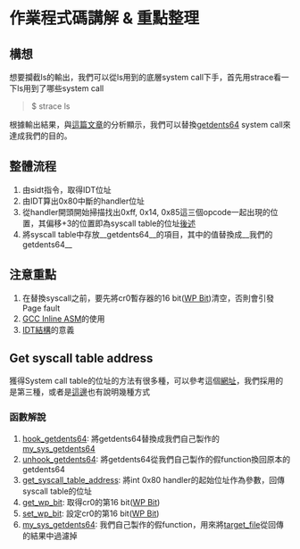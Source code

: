 # 作業程式碼講解 & 重點整理

## 構想
想要攔截ls的輸出，我們可以從ls用到的底層system call下手，首先用strace看一下ls用到了哪些system call

> $ strace ls

根據輸出結果，與[這篇文章](http://www.cppblog.com/momoxiao/archive/2010/04/04/111594.html)的分析顯示，我們可以替換[getdents64](http://lxr.free-electrons.com/source/include/linux/syscalls.h?v=3.10#L565) system call來達成我們的目的。


## 整體流程

1. 由sidt指令，取得IDT位址
2. 由IDT算出0x80中斷的handler位址
3. 從handler開頭開始掃描找出0xff, 0x14, 0x85這三個opcode一起出現的位置，其偏移+3的位置即為syscall table的位址[後述](#Get_syscall_table_address_30)
4. 將syscall table中存放__getdents64__的項目，其中的值替換成__我們的getdents64__


## 注意重點

1. 在替換syscall之前，要先將cr0暫存器的16 bit([WP Bit](http://turbochaos.blogspot.tw/2013/09/linux-rootkits-101-1-of-3.html))清空，否則會引發Page fault
2. [GCC Inline ASM](http://blog.csdn.net/slvher/article/details/8864996)的使用
3. [IDT結構](http://wiki.osdev.org/Interrupt_Descriptor_Table#Structure)的意義


## Get syscall table address

獲得System call table的位址的方法有很多種，可以參考這個[網址](http://webcache.googleusercontent.com/search?q=cache%3AA6ys0KVxD7sJ%3Awww.linuxeden.com%2Fforum%2Fviewthread.php%3Faction%3Dprintable%26tid%3D62339+&cd=2&hl=zh-TW&ct=clnk&gl=tw)，我們採用的是第三種，或者是[這邊](https://memset.wordpress.com/2011/01/20/syscall-hijacking-dynamically-obtain-syscall-table-address-kernel-2-6-x/)也有說明幾種方式


### 函數解說
1. [hook_getdents64](https://github.com/bdsword/RootkitHidels/blob/master/rootkit_hidels.c#L92): 將getdents64替換成我們自己製作的[my_sys_getdents64](https://github.com/bdsword/RootkitHidels/blob/master/rootkit_hidels.c#L47)
2. [unhook_getdents64](https://github.com/bdsword/RootkitHidels/blob/master/rootkit_hidels.c#L125): 將getdents64從我們自己製作的假function換回原本的getdents64
3. [get_syscall_table_address](https://github.com/bdsword/RootkitHidels/blob/master/rootkit_hidels.c#L34): 將int 0x80 handler的起始位址作為參數，回傳syscall table的位址
4. [get_wp_bit](https://github.com/bdsword/RootkitHidels/blob/master/rootkit_hidels.c#L72): 取得cr0的第16 bit([WP Bit](http://turbochaos.blogspot.tw/2013/09/linux-rootkits-101-1-of-3.html))
5. [set_wp_bit](https://github.com/bdsword/RootkitHidels/blob/master/rootkit_hidels.c#L82): 設定cr0的第16 bit([WP Bit](http://turbochaos.blogspot.tw/2013/09/linux-rootkits-101-1-of-3.html))
6. [my_sys_getdents64](https://github.com/bdsword/RootkitHidels/blob/master/rootkit_hidels.c#L4): 我們自己製作的假function，用來將[target_file](https://github.com/bdsword/RootkitHidels/blob/master/rootkit_hidels.c#L13)從回傳的結果中過濾掉
